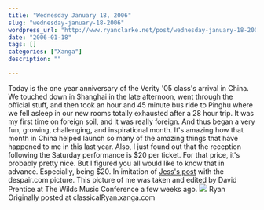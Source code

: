 ```yaml
---
title: "Wednesday January 18, 2006"
slug: "wednesday-january-18-2006"
wordpress_url: "http://www.ryanclarke.net/post/wednesday-january-18-2006/"
date: "2006-01-18"
tags: []
categories: ["Xanga"]
description: ""

---
```


Today is the one year anniversary of the Verity '05 class's arrival in China. We touched down in Shanghai in the late afternoon, went through the official stuff, and then took an hour and 45 minute bus ride to Pinghu where we fell asleep in our new rooms totally exhausted after a 28 hour trip. It was my first time on foreign soil, and it was really foreign. And thus began a very fun, growing, challenging, and inspirational month. It's amazing how that month in China helped launch so many of the amazing things that have happened to me in this last year.
 Also, I just found out that the reception following the Saturday performance is \$20 per ticket. For that price, it's probably pretty nice. But I figured you all would like to know that in advance. Especially, being \$20.
 In imitation of [Jess's post](http://www.xanga.com/KaylaSkylar/427695204/item.html) with the despair.com picture. This picture of me was taken and edited by David Prentice at The Wilds Music Conference a few weeks ago.
 ![](http://img.photobucket.com/albums/v300/classicalRyan/The%20Wilds/foolhardiness.jpg)
 Ryan
Originally posted at classicalRyan.xanga.com

